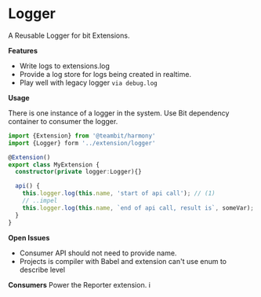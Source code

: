 # Logger

A Reusable Logger for bit Extensions.

**Features**

- Write logs to extensions.log
- Provide a log store for logs being created in realtime.
- Play well with legacy logger `via debug.log`

**Usage**

There is one instance of a logger in the system. Use Bit dependency container to consumer the logger.

```typescript
import {Extension} from '@teambit/harmony'
import {Logger} form '../extension/logger'

@Extension()
export class MyExtension {
  constructor(private logger:Logger){}

  api() {
    this.logger.log(this.name, 'start of api call'); // (1)
    // ..impel
    this.logger.log(this.name, `end of api call, result is`, someVar);
  }
}
```

**Open Issues**
- Consumer API should not need to provide name.
- Projects is compiler with Babel and extension can't use enum to describe level

**Consumers**
Power the Reporter extension.
i
